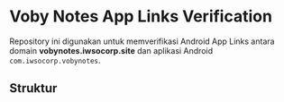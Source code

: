 # Voby Notes App Links Verification

Repository ini digunakan untuk memverifikasi Android App Links
antara domain **vobynotes.iwsocorp.site** dan aplikasi Android
`com.iwsocorp.vobynotes`.

## Struktur